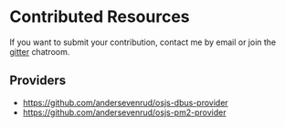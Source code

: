 # Contributed Resources

If you want to submit your contribution, contact me by email or join the [gitter](https://gitter.im/os-js/OS.js) chatroom.

## Providers

* https://github.com/andersevenrud/osjs-dbus-provider
* https://github.com/andersevenrud/osjs-pm2-provider
